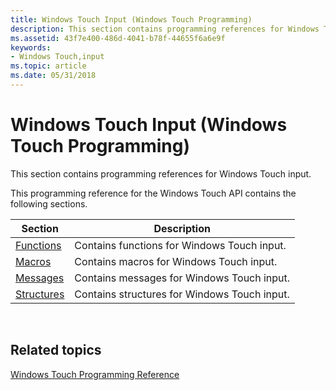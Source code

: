 ```yaml
---
title: Windows Touch Input (Windows Touch Programming)
description: This section contains programming references for Windows Touch input.
ms.assetid: 43f7e400-486d-4041-b78f-44655f6a6e9f
keywords:
- Windows Touch,input
ms.topic: article
ms.date: 05/31/2018
---
```


# Windows Touch Input (Windows Touch Programming)

This section contains programming references for Windows Touch input.

This programming reference for the Windows Touch API contains the following sections.



| Section                      | Description                                  |
|------------------------------|----------------------------------------------|
| [Functions](mtfunctions.md) | Contains functions for Windows Touch input.  |
| [Macros](touch-macros.md)   | Contains macros for Windows Touch input.     |
| [Messages](messages.md)     | Contains messages for Windows Touch input.   |
| [Structures](structures.md) | Contains structures for Windows Touch input. |



 

## Related topics

<dl> <dt>

[Windows Touch Programming Reference](windows-touch-programming-reference.md)
</dt> </dl>

 

 




